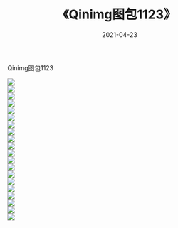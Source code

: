 ﻿---
layout: post
title:  《Qinimg图包1123》
date:   2021-04-23
img: http://imgx.orgx.ga/Qinimg图包/Qinimg图包1123/000.jpg
categories: [美女, 清纯, 唯美]
---

Qinimg图包1123

 ![](http://imgx.orgx.ga/Qinimg图包/Qinimg图包1123/001.jpg) <br>![](http://imgx.orgx.ga/Qinimg图包/Qinimg图包1123/002.jpg) <br>![](http://imgx.orgx.ga/Qinimg图包/Qinimg图包1123/003.jpg) <br>![](http://imgx.orgx.ga/Qinimg图包/Qinimg图包1123/004.jpg) <br>![](http://imgx.orgx.ga/Qinimg图包/Qinimg图包1123/005.jpg) <br>![](http://imgx.orgx.ga/Qinimg图包/Qinimg图包1123/006.jpg) <br>![](http://imgx.orgx.ga/Qinimg图包/Qinimg图包1123/007.jpg) <br>![](http://imgx.orgx.ga/Qinimg图包/Qinimg图包1123/008.jpg) <br>![](http://imgx.orgx.ga/Qinimg图包/Qinimg图包1123/009.jpg) <br>![](http://imgx.orgx.ga/Qinimg图包/Qinimg图包1123/010.jpg) <br>![](http://imgx.orgx.ga/Qinimg图包/Qinimg图包1123/011.jpg) <br>![](http://imgx.orgx.ga/Qinimg图包/Qinimg图包1123/012.jpg) <br>![](http://imgx.orgx.ga/Qinimg图包/Qinimg图包1123/013.jpg) <br>![](http://imgx.orgx.ga/Qinimg图包/Qinimg图包1123/014.jpg) <br>![](http://imgx.orgx.ga/Qinimg图包/Qinimg图包1123/015.jpg) <br>![](http://imgx.orgx.ga/Qinimg图包/Qinimg图包1123/016.jpg) <br>![](http://imgx.orgx.ga/Qinimg图包/Qinimg图包1123/017.jpg) <br>![](http://imgx.orgx.ga/Qinimg图包/Qinimg图包1123/018.jpg) <br>![](http://imgx.orgx.ga/Qinimg图包/Qinimg图包1123/019.jpg) <br>![](http://imgx.orgx.ga/Qinimg图包/Qinimg图包1123/020.jpg) <br>